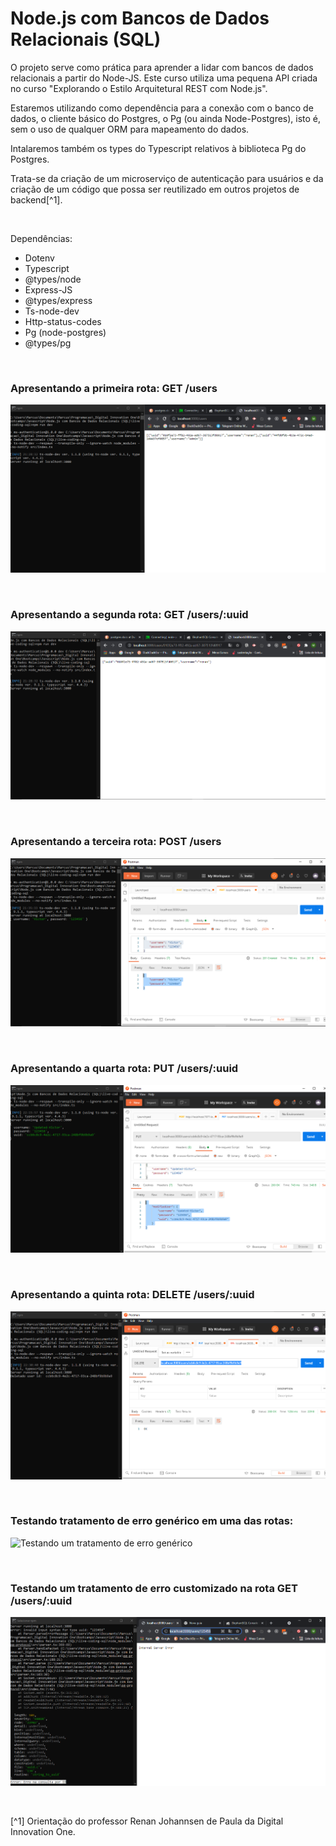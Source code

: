 # Node.js com Bancos de Dados Relacionais (SQL)

O projeto serve como prática para aprender a lidar com bancos de dados relacionais a partir do Node-JS. Este curso utiliza uma pequena API criada no curso "Explorando o Estilo Arquitetural REST com Node.js". 

Estaremos utilizando como dependência para a conexão com o banco de dados, o cliente básico do Postgres, o Pg (ou ainda Node-Postgres), isto é, sem o uso de qualquer ORM para mapeamento do dados. 

Intalaremos também os types do Typescript relativos à biblioteca Pg do Postgres.

Trata-se da criação de um microserviço de autenticação para usuários e da criação de um código que possa ser reutilizado em outros projetos de backend[^1].





<br />

Dependências:

- Dotenv
- Typescript
- @types/node
- Express-JS
- @types/express
- Ts-node-dev
- Http-status-codes
- Pg (node-postgres)
- @types/pg





<br />

### Apresentando a primeira rota: GET /users 
![Resultado da chamada da 1ª rota em get users](/public/images/rota-get-users.png)



<br />

### Apresentando a segunda rota: GET /users/:uuid
![Resultado da chamada da 2ª rota em get users-id](/public/images/rota-get-users-id.png)



<br />

### Apresentando a terceira rota: POST /users
![Resultado da chamada da 3ª rota em post users](/public/images/rota-post-users.png)




<br />

### Apresentando a quarta rota: PUT /users/:uuid 
![Resultado da chamada da 4ª rota em put users-id](/public/images/rota-put-users-id.png)



<br />

### Apresentando a quinta rota: DELETE /users/:uuid 
![Resultado da chamada da 5ª rota em delete users-id](/public/images/rota-delete-users-id.png)



<br />

### Testando tratamento de erro genérico em uma das rotas:
![Testando um tratamento de erro genérico](/public/images/inserindo-tratamento-de-erro-genérico.png)



<br />

### Testando um tratamento de erro customizado na rota GET /users/:uuid
![Testando um tratamento de erro customizado](/public/images/testando-tratamento-de-erro-customizado.png)




<br />

[^1] Orientação do professor Renan Johannsen de Paula da Digital Innovation One.








